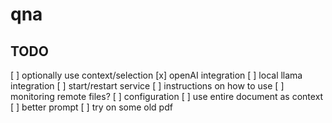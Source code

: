 # qna

## TODO

[ ] optionally use context/selection
[x] openAI integration
[ ] local llama integration
[ ] start/restart service
[ ] instructions on how to use
[ ] monitoring remote files?
[ ] configuration
[ ] use entire document as context
[ ] better prompt
[ ] try on some old pdf